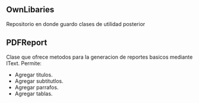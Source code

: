 ## OwnLibaries

Repositorio en donde guardo clases de utilidad posterior

## PDFReport

Clase que ofrece metodos para la generacion de reportes basicos mediante IText. 
Permite:
- Agregar titulos.
- Agregar subtitutlos.
- Agregar parrafos.
- Agregar tablas.
